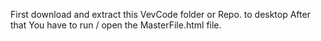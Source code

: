 First download and extract this VevCode folder or Repo. to desktop
After that
You have to run / open the MasterFile.html file.
